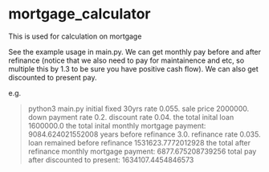 # mortgage_calculator
This is used for calculation on mortgage

See the example usage in main.py. We can get monthly pay before and after refinance (notice that we also need to pay for maintainence and etc, so multiple this by 1.3 to be sure you have positive cash flow). We can also get discounted to present pay.

e.g.
> python3 main.py
initial fixed 30yrs rate 0.055. sale price 2000000. down payment rate 0.2. discount rate 0.04.
the total inital loan 1600000.0
the total inital monthly mortgage payment: 9084.624021552008
years before refinance 3.0. refinance rate 0.035.
loan remained before refinance 1531623.7772012928
the total after refinance monthly mortgage payment: 6877.675208739256
total pay after discounted to present: 1634107.4454846573

